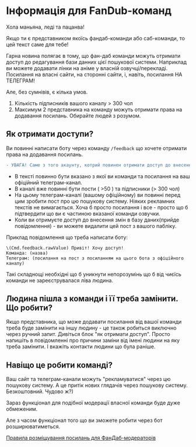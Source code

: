 # Інформація для FanDub-команд

Хола маньяна, леді та пацанва!

Якщо ти є представником якоїсь фандаб-команди або саб-команди, то цей текст саме для тебе!
    
Гарна новина полягає в тому, що фан-даб команди можуть отримати доступ до редагування бази данних цієї пошукової системи. Наприклад ви можете додавати лінки на аніме у власній озвучці/перекладі. Посилання на власні сайти, на сторонні сайти, і, навіть, посилання НА ТЕЛЕГРАМ!

Але, без сумнівів, є кілька умов.
        
1) Кількість підписників вашого каналу > 300 чол
2) Максимум 2 представника на команду можуть отримати права на додавання посилань. Обирайте людей з розумом.

## Як отримати доступи?

Ви повинні написати боту через команду ```/feedback``` що хочете отримати права на додавання посилань. 

```diff
- УВАГА! Саме з того акаунту, котрий повинен отримати доступ до внесення записів в базу даних.
```
* В тексті повинно бути вказано з якої ви команди та посилання на ваш офіційний телеграм-канал.
* В каналі вже повинні бути пости ( >50 ) та підписники (> 300 чол)
* На цьому телеграм-каналі (вашому офіційному) ви повинні перед цим зробити пост про цю пошукову систему. Ніяких рекламних текстів не вимагається. Хоча б просто посилання і все - просто що б підтвердити що ви є частиною вказаної команди озвучки. 
* Коли ви отримуєте доступ до внесення змін в базу даних(прийде повідомлення) - ви можете видалити цей пост з вашого пабліку.

 Приклад повідомлення що треба написати боту:
```
\(Cmd.feedback.rawValue) Привіт! Хочу доступ!
Команда: (назва)
Телеграм: (посилання на пост з посиланням на цього бота з офіційного каналу)
```

Такі складнощі необхідні що б уникнути непорозумінь що б від чиєїсь команди не зареєструвалася ліва людина.

## Людина пішла з команди і її треба замінити. Що робити?

Якщо представника, що може додавати посилання від вашої команди треба буде замінити на іншу людину - це також робиться виключно через ручний запит. Дивіться блок "як отримати доступ". Просто напишіть в повідомленні про причини заміни від імені людини на яку треба замінити. І вкажіть контакти людини що була раніше.

## Навіщо це робити команді?

Ваш сайт та телеграм-канали можуть "рекламуватися" через цю пошукову систему. А це притік нових глядачів через пошукову систему. Безкоштовний. Чудово ж?)

Зараз функціонал для подібної модерації власної команди буде дуже обмеженим.

Але з часом функціонал того що ви зможете робити через бот розширюватиметься.

[Правила розміщування посилань для ФанДаб-модераторів](./LinkRules.md.html)
